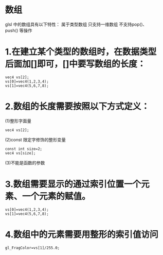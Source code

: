 # 数组
glsl 中的数组具有以下特性：
属于类型数组
只支持一维数组
不支持pop()、push() 等操作

# 1.在建立某个类型的数组时，在数据类型后面加[]即可，[]中要写数组的长度：
```gl
vec4 vs[2];
vs[0]=vec4(1,2,3,4);
vs[1]=vec4(5,6,7,8);
```

# 2.数组的长度需要按照以下方式定义：
(1)整形字面量
```gl
vec4 vs[2];
```
(2)const 限定字修饰的整形变量
```gl
const int size=2;
vec4 vs[size];
```
(3)不能是函数的参数

# 3.数组需要显示的通过索引位置一个元素、一个元素的赋值。
```gl
vs[0]=vec4(1,2,3,4);
vs[1]=vec4(5,6,7,8);
```

# 4.数组中的元素需要用整形的索引值访问
```gl
gl_FragColor=vs[1]/255.0;
```


